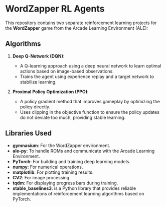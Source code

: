 # WordZapper RL Agents

This repository contains two separate reinforcement learning projects for the **WordZapper** game from the Arcade Learning Environment (ALE):

## Algorithms

1. **Deep Q-Network (DQN)**: 
   - A Q-learning approach using a deep neural network to learn optimal actions based on image-based observations.
   - Trains the agent using experience replay and a target network to stabilize learning.

2. **Proximal Policy Optimization (PPO)**: 
   - A policy gradient method that improves gameplay by optimizing the policy directly.
   - Uses clipping in the objective function to ensure the policy updates do not deviate too much, providing stable learning.

## Libraries Used

- **gymnasium**: For the WordZapper environment.
- **ale-py**: To handle ROMs and communicate with the Arcade Learning Environment.
- **PyTorch**: For building and training deep learning models.
- **numpy**: For numerical operations.
- **matplotlib**: For plotting training results.
- **CV2**: For image processing.
- **tqdm**: For displaying progress bars during training.
- **stable_baselines3**: is a Python library that provides reliable implementations of reinforcement learning algorithms based on PyTorch.
